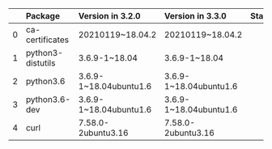 <!-- markdown-link-check-disable -->

|    | Package           | Version in 3.2.0       | Version in 3.3.0       | Status   |
|---:|:------------------|:-----------------------|:-----------------------|:---------|
|  0 | ca-certificates   | 20210119~18.04.2       | 20210119~18.04.2       |          |
|  1 | python3-distutils | 3.6.9-1~18.04          | 3.6.9-1~18.04          |          |
|  2 | python3.6         | 3.6.9-1~18.04ubuntu1.6 | 3.6.9-1~18.04ubuntu1.6 |          |
|  3 | python3.6-dev     | 3.6.9-1~18.04ubuntu1.6 | 3.6.9-1~18.04ubuntu1.6 |          |
|  4 | curl              | 7.58.0-2ubuntu3.16     | 7.58.0-2ubuntu3.16     |          |